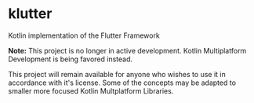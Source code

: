 # klutter
Kotlin implementation of the Flutter Framework

**Note:** This project is no longer in active development. Kotlin Multiplatform Development is being favored instead.

This project will remain available for anyone who wishes to use it in accordance with it's license. Some of the concepts may be adapted to smaller more focused Kotlin Multplatform Libraries.
